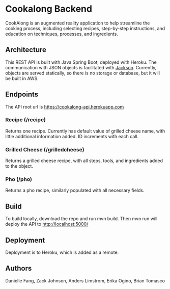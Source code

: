 # Cookalong Backend

CookAlong is an augmented reality application to help streamline the cooking process, including selecting recipes, step-by-step instructions, and education on techniques, processes, and ingredients.

## Architecture
This REST API is built with Java Spring Boot, deployed with Heroku. The communication with JSON objects is facilitated with [Jackson](https://www.baeldung.com/jackson). Currently, objects are served statically, so there is no storage or database, but it will be built in AWS.

## Endpoints
The API root url is <https://cookalong-api.herokuapp.com>

### Recipe (/recipe)
Returns one recipe. Currently has default value of grilled cheese name, with little additional information added. ID increments with each call. 

### Grilled Cheese (/grilledcheese)
Returns a grilled cheese recipe, with all steps, tools, and ingredients added to the object. 

### Pho (/pho)
Returns a pho recipe, similarly populated with all necessary fields.

## Build
To build locally, download the repo and run mvn build. Then mvn run will deploy the API to <http://localhost:5000/>

## Deployment
Deployment is to Heroku, which is added as a remote.

## Authors
Danielle Fang, Zack Johnson, Anders Limstrom, Erika Ogino, Brian Tomasco